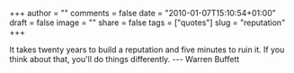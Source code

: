 +++
author = ""
comments = false
date = "2010-01-07T15:10:54+01:00"
draft = false
image = ""
share = false
tags = ["quotes"]
slug = "reputation"
+++

It takes twenty years to build a reputation and five minutes to ruin it. If
you think about that, you'll do things differently. --- Warren Buffett
